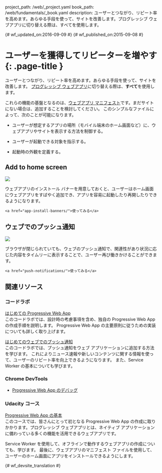 project_path: /web/_project.yaml
book_path: /web/fundamentals/_book.yaml
description: ユーザーとつながり、リピート率を高めます。あらゆる手段を使って、サイトを改善します。プログレッシブ ウェブアプリに切り替える際は、すべてを使用します。

{# wf_updated_on:2016-09-09 #}
{# wf_published_on:2015-09-08 #}

# ユーザーを獲得してリピーターを増やす {: .page-title }

ユーザーとつながり、リピート率を高めます。あらゆる手段を使って、サイトを改善します。
[プログレッシブ ウェブアプリ](/web/progressive-web-apps/)に切り替える際は、**すべて**を使用します。


これらの機能の基盤となるのは、[ウェブアプリ マニフェスト](web-app-manifest/)です。まだサイトにない場合は、追加することを検討してください。
このシンプルなファイルによって、次のことが可能になります。
   

* ユーザーが想定するアプリの場所（モバイル端末のホーム画面など）に、ウェブアプリやサイトを表示する方法を制御する。
  
* ユーザーが起動できる対象を指示する。  
* 起動時の外観を定義する。  

<div class="attempt-left">
  <h2>Add to home screen</h2>
  <a href="app-install-banners/">
    <img src="/web/images/common/add-to-hs-16x9.png">
  </a>
  <p>
    ウェブアプリのインストール バナーを用意しておくと、ユーザーはホーム画面にウェブアプリをすばやく追加でき、アプリを容易に起動したり再開したりできるようになります。
<br>

    <a href="app-install-banners/">使ってみる</a>
  </p>
</div>
<div class="attempt-right">
  <h2>ウェブでのプッシュ通知</h2>
  <a href="push-notifications/">
    <img src="/web/images/common/push-notification-16x9.png">
  </a>
  <p>
    ブラウザが閉じられていても、ウェブのプッシュ通知で、関連性があり状況に応じた内容をタイムリーに表示することで、ユーザー再び働きかけることができます。
<br>

    <a href="push-notifications/">使ってみる</a>
  </p>
</div>

<div style="clear:both;"></div>

##  関連リソース

###  コードラボ

[はじめての Progressive Web App](/web/fundamentals/getting-started/codelabs/your-first-pwapp/)<br>
このコードラボでは、設計時の考慮事項を含め、独自の Progressive Web App の作成手順を説明します。
Progressive Web App の主要原則に従うための実装についても詳しく取り上げます。


[はじめてのウェブでのプッシュ通知](/web/fundamentals/getting-started/codelabs/push-notifications/)<br>
このコードラボでは、プッシュ通知をウェブ アプリケーションに追加する方法を学びます。
これによりニュース速報や新しいコンテンツに関する情報を使って、ユーザーのリピート率を向上できるようになります。
また、Service Worker の基本についても学びます。

### Chrome DevTools

* [Progressive Web App のデバッグ](/web/tools/chrome-devtools/progressive-web-apps/)


###  Udacity コース

[Progressive Web App の基本](https://udacity.com/ud811)<br>
このコースでは、皆さんにとって初となる Progressive Web App の作成に取りかかります。プログレッシブ ウェブアプリとは、ネイティブ アプリケーションに備わっている多くの機能を活用できるウェブアプリです。

Service Worker を使用して、オフラインで動作するウェブアプリの作成についても、学びます。
最後に、ウェブアプリのマニフェスト ファイルを使用して、ユーザーのホーム画面にアプリをインストールできるようにします。



<div style="clear:both;"></div>


{# wf_devsite_translation #}
